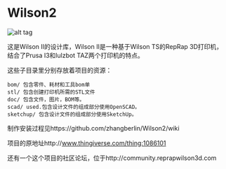# Wilson2

![alt tag](https://github.com/mjrice/Wilson2/blob/master/doc/wilson-source-weblogo.png)

这是Wilson II的设计库，Wilson II是一种基于Wilson TS的RepRap 3D打印机，结合了Prusa I3和lulzbot TAZ两个打印机的特点。

这些子目录里分别存放着项目的资源：
	
	bom/ 包含零件、耗材和工具bom单
    stl/ 包含创建打印机所需的STL文件 
    doc/ 包含文件，图片，BOM等。 
    scad/ used.包含设计文件的组成部分使用OpenSCAD。 
    sketchup/ 包含设计文件的组成部分使用SketchUp。 


制作安装过程见https://github.com/zhangberlin/Wilson2/wiki

项目的原地址http://www.thingiverse.com/thing:1086101 

还有一个这个项目的社区论坛，位于http://community.reprapwilson3d.com 
